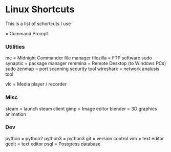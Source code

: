 # Linux Shortcuts

This is a list of schortcuts I use

<CTL> <ALT> <T> = Command Prompt

### Utilities
mc = Midnight Commander file manager
filezilla = FTP software
sudo synaptic = package manager
remmina = Remote Desktop (to Windows PCs)
sudo zenmap = port scanning security tool
wireshark = network analusis tool

vlc = Media player / recorder


### Misc

steam = launch steam client
gimp = Image editor
blender = 3D graphics animation


### Dev
python = python2
python3 = python3
git = version control
vim = text editor
gedit = text editor
psql = Postgress database

